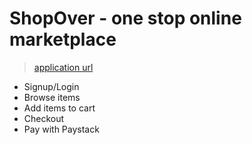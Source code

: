 # ShopOver - one stop online marketplace

> [application url](https://shopover.netlify.io)

- Signup/Login
- Browse items
- Add items to cart
- Checkout
- Pay with Paystack